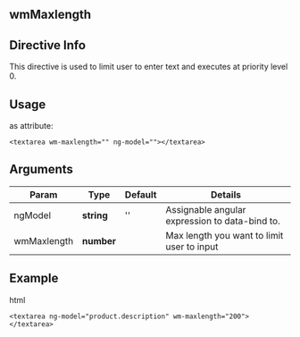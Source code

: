 ## wmMaxlength

## Directive Info
This directive is used to limit user to enter text and executes at priority level 0.

## Usage
as attribute:
```
<textarea wm-maxlength="" ng-model=""></textarea>
```

## Arguments
Param | Type | Default | Details
----- | ---- | ------  | ------
ngModel     | **string**  | '' | Assignable angular expression to data-bind to.
wmMaxlength | **number**  |    |Max length you want to limit user to input

## Example
html
```
<textarea ng-model="product.description" wm-maxlength="200"></textarea>
```
